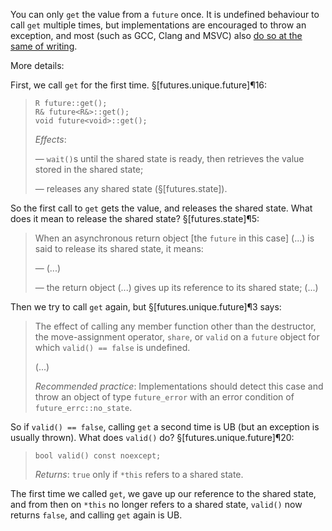 You can only `get` the value from a `future` once. It is undefined behaviour to call `get` multiple times, but implementations are encouraged to throw an exception, and most (such as GCC, Clang and MSVC) also [do so at the same of writing](https://www.godbolt.org/z/aWeWsvrM5).

More details:

First, we call `get` for the first time. §[futures.unique.future]¶16:

> ```
> R future::get();
> R& future<R&>::get();
> void future<void>::get();
> ```
>
> *Effects*:
>
> — `wait()`s until the shared state is ready, then retrieves the value stored in the shared state;
>
> — releases any shared state (§[futures.state]).

So the first call to `get` gets the value, and releases the shared state. What does it mean to release the shared state? §[futures.state]¶5:

> When an asynchronous return object [the `future` in this case] (...) is said to release its shared state, it means:
>
> — (...)
>
> — the return object (...) gives up its reference to its shared state; (...)

Then we try to call `get` again, but §[futures.unique.future]¶3 says:

> The effect of calling any member function other than the destructor, the move-assignment operator, `share`, or `valid` on a `future` object for which `valid() == false` is undefined.
>
> (...)
>
> *Recommended practice*: Implementations should detect this case and throw an object of type `future_error` with an error condition of `future_errc::no_state`.

So if `valid() == false`, calling `get` a second time is UB (but an exception is usually thrown). What does `valid()` do? §[futures.unique.future]¶20:

> ```
> bool valid() const noexcept;
> ```
>
> *Returns*: `true` only if `*this` refers to a shared state.

The first time we called `get`, we gave up our reference to the shared state, and from then on `*this` no longer refers to a shared state, `valid()` now returns `false`, and calling `get` again is UB.